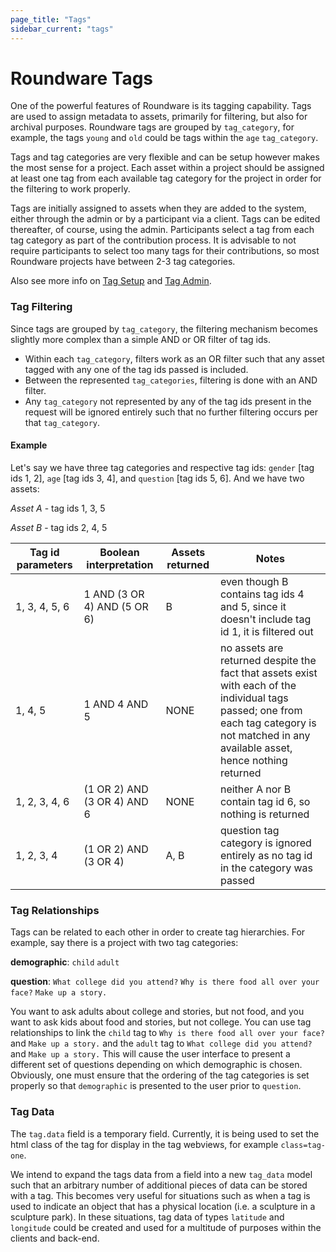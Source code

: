 ```yaml
---
page_title: "Tags"
sidebar_current: "tags"
---
```


# Roundware Tags

One of the powerful features of Roundware is its tagging capability.  Tags are used to assign
metadata to assets, primarily for filtering, but also for archival purposes.  Roundware tags
are grouped by `tag_category`, for example, the tags `young` and `old` could be tags within the `age` `tag_category`.

Tags and tag categories are very flexible and can be setup however makes the most sense for a project.  Each asset within a project
should be assigned at least one tag from each available tag category for the project in order for the
filtering to work properly.

Tags are initially assigned to assets when they are added to the system, either through the admin or by a participant via a client.
Tags can be edited thereafter, of course, using the admin.  Participants select a tag from each tag category
as part of the contribution process.  It is advisable to not require participants to select too many
tags for their contributions, so most Roundware projects have between 2-3 tag categories.

Also see more info on [Tag Setup](../setup/tag.html) and [Tag Admin](../admin/tag.html).

### Tag Filtering

Since tags are grouped by ```tag_category```, the filtering mechanism becomes slightly more complex than a
simple AND or OR filter of tag ids.

* Within each ```tag_category```, filters work as an OR filter such that any asset tagged with any one of the
tag ids passed is included.
* Between the represented ```tag_categories```, filtering is done with an AND filter.
* Any ```tag_category``` not represented by any of the tag ids present in the request will be ignored entirely such
that no further filtering occurs per that ```tag_category```.

#### Example

Let's say we have three tag categories and respective tag ids: ```gender``` [tag ids 1, 2], ```age``` [tag ids 3, 4], and ```question``` [tag ids 5, 6].
And we have two assets:

*Asset A* - tag ids 1, 3, 5

*Asset B* - tag ids 2, 4, 5

<table class="table table-striped table-bordered mr-types">
    <thead>
        <tr>
            <th>Tag id parameters</th>
            <th>Boolean interpretation</th>
            <th>Assets returned</th>
            <th>Notes</th>
        </tr>
    </thead>
    <tbody>
        <tr>
            <td>1, 3, 4, 5, 6</td>
            <td>1 AND (3 OR 4) AND (5 OR 6)</td>
            <td>B</td>
            <td>even though B contains tag ids 4 and 5, since it doesn't include tag id 1, it is filtered out</td>
        </tr>
        <tr>
            <td>1, 4, 5</td>
            <td>1 AND 4 AND 5</td>
            <td>NONE</td>
            <td>no assets are returned despite the fact that assets exist with each of the individual tags passed;
                one from each tag category is not matched in any available asset, hence nothing returned</td>
        </tr>
        <tr>
            <td>1, 2, 3, 4, 6</td>
            <td>(1 OR 2) AND (3 OR 4) AND 6</td>
            <td>NONE</td>
            <td>neither A nor B contain tag id 6, so nothing is returned</td>
        </tr>
        <tr>
            <td>1, 2, 3, 4</td>
            <td>(1 OR 2) AND (3 OR 4)</td>
            <td>A, B</td>
            <td>question tag category is ignored entirely as no tag id in the category was passed</td>
        </tr>
    </tbody>
</table>

### Tag Relationships

Tags can be related to each other in order to create tag hierarchies.  For example, say there is a project with two
tag categories:

**demographic**: `child` `adult`

**question**: `What college did you attend?` `Why is there food all over your face?` `Make up a story.`

You want to ask adults about college and stories, but not food, and you want to ask kids about food and stories, but not college.
You can use tag relationships to link the `child` tag to `Why is there food all over your face?` and `Make up a story.` and
the `adult` tag to `What college did you attend?` and `Make up a story.`  This will cause the user interface to present a different
set of questions depending on which demographic is chosen.  Obviously, one must ensure that the ordering of the tag categories
is set properly so that `demographic` is presented to the user prior to `question`.

### Tag Data

The `tag.data` field is a temporary field.  Currently, it is
being used to set the html class of the tag for display in the tag webviews, for example `class=tag-one`.

We intend to expand the tags data from a field into a new `tag_data` model such that an arbitrary number of additional
pieces of data can be stored with a tag.  This becomes very useful for situations such as when a tag is used
to indicate an object that has a physical location (i.e. a sculpture in a sculpture park).  In these situations,
tag data of types `latitude` and `longitude` could be created and used for a multitude of purposes within the
clients and back-end.

<!-- <div class="alert alert-block alert-info">
<p>
<strong>More of a book person?</strong> If you prefer to read a physical
book, you may be interested in
<a href="http://www.amazon.com/gp/product/1449335837/ref=as_li_qf_sp_asin_il_tl?ie=UTF8&camp=1789&creative=9325&creativeASIN=1449335837&linkCode=as2&tag=vagrant-20">
Vagrant: Up and Running
</a>, written by the author of Vagrant and published by O'Reilly.
</p>
</div> -->
